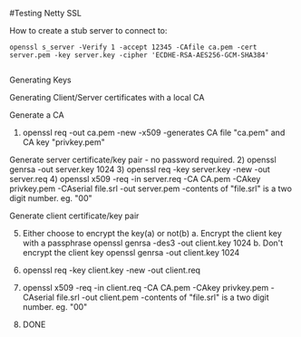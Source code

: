 #Testing Netty SSL

How to create a stub server to connect to:


```
openssl s_server -Verify 1 -accept 12345 -CAfile ca.pem -cert server.pem -key server.key -cipher 'ECDHE-RSA-AES256-GCM-SHA384'


```
Generating Keys

Generating Client/Server certificates with a local CA 

Generate a CA 
1)    openssl req -out ca.pem -new -x509 
        -generates CA file "ca.pem" and CA key "privkey.pem"

Generate server certificate/key pair 
        - no password required. 
2)    openssl genrsa -out server.key 1024 
3)    openssl req -key server.key -new -out server.req 
4)    openssl x509 -req -in server.req -CA CA.pem -CAkey privkey.pem -CAserial file.srl -out server.pem 
        -contents of "file.srl" is a two digit number.  eg. "00"

Generate client certificate/key pair

5)    Either choose to encrypt the key(a) or not(b) 
        a. Encrypt the client key with a passphrase 
            openssl genrsa -des3 -out client.key 1024 
        b. Don't encrypt the client key 
            openssl genrsa -out client.key 1024 
6)    openssl req -key client.key -new -out client.req 
7)    openssl x509 -req -in client.req -CA CA.pem -CAkey privkey.pem -CAserial file.srl -out client.pem 
        -contents of "file.srl" is a two digit number.  eg. "00"

8)    DONE



